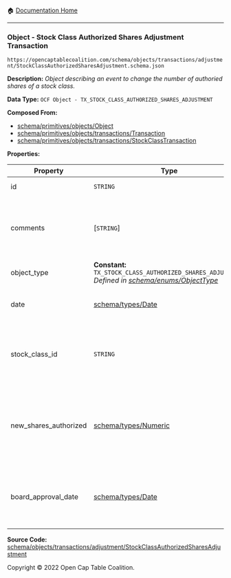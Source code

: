 :house: [Documentation Home](../../../../../README.md)

---

### Object - Stock Class Authorized Shares Adjustment Transaction

`https://opencaptablecoalition.com/schema/objects/transactions/adjustment/StockClassAuthorizedSharesAdjustment.schema.json`

**Description:** _Object describing an event to change the number of authoried shares of a stock class._

**Data Type:** `OCF Object - TX_STOCK_CLASS_AUTHORIZED_SHARES_ADJUSTMENT`

**Composed From:**

- [schema/primitives/objects/Object](../../../primitives/objects/Object.md)
- [schema/primitives/objects/transactions/Transaction](../../../primitives/objects/transactions/Transaction.md)
- [schema/primitives/objects/transactions/StockClassTransaction](../../../primitives/objects/transactions/StockClassTransaction.md)

**Properties:**

| Property              | Type                                                                                                                                 | Description                                                                                  | Required   |
| --------------------- | ------------------------------------------------------------------------------------------------------------------------------------ | -------------------------------------------------------------------------------------------- | ---------- |
| id                    | `STRING`                                                                                                                             | Identifier for the object                                                                    | `REQUIRED` |
| comments              | [`STRING`]                                                                                                                           | Unstructured text comments related to and stored for the object                              | -          |
| object_type           | **Constant:** `TX_STOCK_CLASS_AUTHORIZED_SHARES_ADJUSTMENT`</br>_Defined in [schema/enums/ObjectType](../../../enums/ObjectType.md)_ | Object type field                                                                            | `REQUIRED` |
| date                  | [schema/types/Date](../../../types/Date.md)                                                                                          | Date on which the transaction occurred                                                       | `REQUIRED` |
| stock_class_id        | `STRING`                                                                                                                             | Identifier of the StockClass object, a subject of this transaction                           | `REQUIRED` |
| new_shares_authorized | [schema/types/Numeric](../../../types/Numeric.md)                                                                                    | The new number of shares authorized for this stock class as of the event of this transaction | -          |
| board_approval_date   | [schema/types/Date](../../../types/Date.md)                                                                                          | Date on which the board approved the change to the stock class                               | -          |

**Source Code:** [schema/objects/transactions/adjustment/StockClassAuthorizedSharesAdjustment](../../../../../../schema/objects/transactions/adjustment/StockClassAuthorizedSharesAdjustment.schema.json)

Copyright © 2022 Open Cap Table Coalition.
